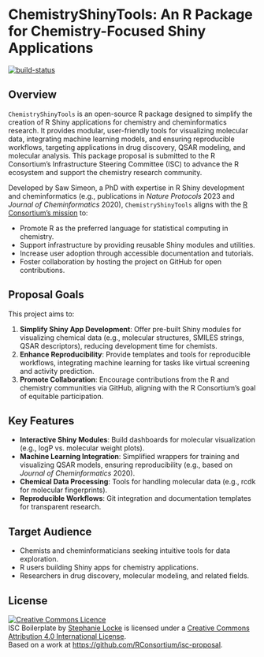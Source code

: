 # ChemistryShinyTools: An R Package for Chemistry-Focused Shiny Applications

[![build-status](https://github.com/sawsimeon/ChemistryShinyTools/actions/workflows/publish-proposal.yaml/badge.svg)](https://github.com/sawsimeon/ChemistryShinyTools/actions/workflows/publish-proposal.yaml)

## Overview
`ChemistryShinyTools` is an open-source R package designed to simplify the creation of R Shiny applications for chemistry and cheminformatics research. It provides modular, user-friendly tools for visualizing molecular data, integrating machine learning models, and ensuring reproducible workflows, targeting applications in drug discovery, QSAR modeling, and molecular analysis. This package proposal is submitted to the R Consortium’s Infrastructure Steering Committee (ISC) to advance the R ecosystem and support the chemistry research community.

Developed by Saw Simeon, a PhD with expertise in R Shiny development and cheminformatics (e.g., publications in *Nature Protocols* 2023 and *Journal of Cheminformatics* 2020), `ChemistryShinyTools` aligns with the [R Consortium’s mission](https://www.r-consortium.org) to:
- Promote R as the preferred language for statistical computing in chemistry.
- Support infrastructure by providing reusable Shiny modules and utilities.
- Increase user adoption through accessible documentation and tutorials.
- Foster collaboration by hosting the project on GitHub for open contributions.

## Proposal Goals
This project aims to:
1. **Simplify Shiny App Development**: Offer pre-built Shiny modules for visualizing chemical data (e.g., molecular structures, SMILES strings, QSAR descriptors), reducing development time for chemists.
2. **Enhance Reproducibility**: Provide templates and tools for reproducible workflows, integrating machine learning for tasks like virtual screening and activity prediction.
3. **Promote Collaboration**: Encourage contributions from the R and chemistry communities via GitHub, aligning with the R Consortium’s goal of equitable participation.


## Key Features
- **Interactive Shiny Modules**: Build dashboards for molecular visualization (e.g., logP vs. molecular weight plots).
- **Machine Learning Integration**: Simplified wrappers for training and visualizing QSAR models, ensuring reproducibility (e.g., based on *Journal of Cheminformatics* 2020).
- **Chemical Data Processing**: Tools for handling molecular data (e.g., rcdk for molecular fingerprints).
- **Reproducible Workflows**: Git integration and documentation templates for transparent research.

## Target Audience
- Chemists and cheminformaticians seeking intuitive tools for data exploration.
- R users building Shiny apps for chemistry applications.
- Researchers in drug discovery, molecular modeling, and related fields.

## License

<a rel="license" href="http://creativecommons.org/licenses/by/4.0/"><img alt="Creative Commons Licence" style="border-width:0" src="https://i.creativecommons.org/l/by/4.0/88x31.png" /></a><br /><span xmlns:dct="http://purl.org/dc/terms/" property="dct:title">ISC Boilerplate</span> by <a xmlns:cc="http://creativecommons.org/ns#" href="https://github.com/stephlocke" property="cc:attributionName" rel="cc:attributionURL">Stephanie Locke</a> is licensed under a <a rel="license" href="http://creativecommons.org/licenses/by/4.0/">Creative Commons Attribution 4.0 International License</a>.<br />Based on a work at <a xmlns:dct="http://purl.org/dc/terms/" href="https://github.com/RConsortium/isc-proposal" rel="dct:source">https://github.com/RConsortium/isc-proposal</a>.
